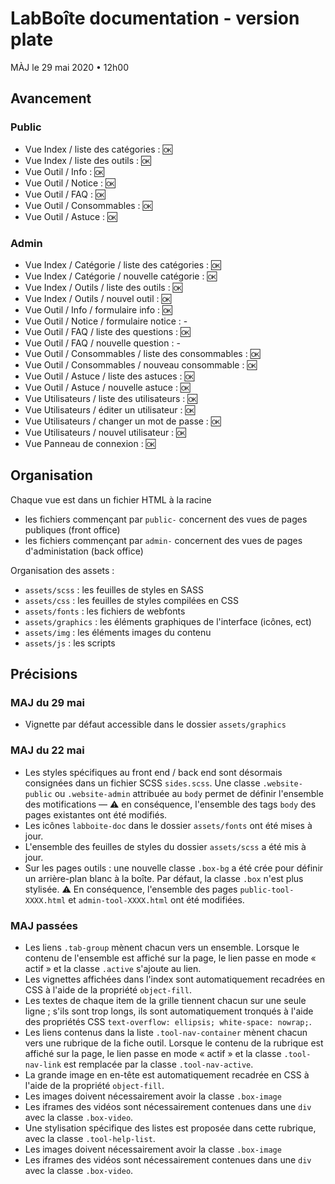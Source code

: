 # LabBoîte documentation - version plate

MÀJ le 29 mai 2020 • 12h00

## Avancement 

### Public

- Vue Index / liste des catégories : &#127383;
- Vue Index / liste des outils : &#127383;
- Vue Outil / Info : &#127383;
- Vue Outil / Notice : &#127383;
- Vue Outil / FAQ : &#127383;
- Vue Outil / Consommables : &#127383;
- Vue Outil / Astuce : &#127383;

### Admin

- Vue Index / Catégorie / liste des catégories : &#127383;
- Vue Index / Catégorie / nouvelle catégorie : &#127383;
- Vue Index / Outils / liste des outils : &#127383;
- Vue Index / Outils / nouvel outil : &#127383;
- Vue Outil / Info / formulaire info : &#127383;
- Vue Outil / Notice / formulaire notice : -
- Vue Outil / FAQ / liste des questions : &#127383;
- Vue Outil / FAQ / nouvelle question : -
- Vue Outil / Consommables / liste des consommables : &#127383;
- Vue Outil / Consommables / nouveau consommable : &#127383;
- Vue Outil / Astuce / liste des astuces : &#127383;
- Vue Outil / Astuce / nouvelle astuce : &#127383;
- Vue Utilisateurs / liste des utilisateurs : &#127383;
- Vue Utilisateurs / éditer un utilisateur : &#127383;
- Vue Utilisateurs / changer un mot de passe : &#127383;
- Vue Utilisateurs / nouvel utilisateur : &#127383;
- Vue Panneau de connexion : &#127383;

## Organisation

Chaque vue est dans un fichier HTML à la racine

- les fichiers commençant par `public-` concernent des vues de pages publiques (front office)
- les fichiers commençant par `admin-` concernent des vues de pages d'administation (back office)

Organisation des assets :

- `assets/scss` : les feuilles de styles en SASS
- `assets/css` : les feuilles de styles compilées en CSS
- `assets/fonts` : les fichiers de webfonts
- `assets/graphics` : les éléments graphiques de l'interface (icônes, ect)
- `assets/img` : les éléments images du contenu
- `assets/js` : les scripts

## Précisions

### MAJ du 29 mai

- Vignette par défaut accessible dans le dossier `assets/graphics`

### MAJ du 22 mai

- Les styles spécifiques au front end / back end sont désormais consignées dans un fichier SCSS `sides.scss`. Une classe `.website-public` ou `.website-admin` attribuée au `body` permet de définir l'ensemble des motifications — &#9888; en conséquence, l'ensemble des tags `body` des pages existantes ont été modifiés.
- Les icônes `labboite-doc` dans le dossier `assets/fonts` ont été mises à jour.
- L'ensemble des feuilles de styles du dossier `assets/scss` a été mis à jour.
- Sur les pages outils : une nouvelle classe `.box-bg` a été crée pour définir un arrière-plan blanc à la boîte. Par défaut, la classe `.box` n'est plus stylisée. &#9888; En conséquence, l'ensemble des pages `public-tool-XXXX.html` et `admin-tool-XXXX.html` ont été modifiées.

### MAJ passées

- Les liens `.tab-group` mènent chacun vers un ensemble. Lorsque le contenu de l'ensemble est affiché sur la page, le lien passe en mode « actif » et la classe `.active` s'ajoute au lien.
- Les vignettes affichées dans l'index sont automatiquement recadrées en CSS à l'aide de la propriété `object-fill`.
- Les textes de chaque item de la grille tiennent chacun sur une seule ligne ; s'ils sont trop longs, ils sont automatiquement tronqués à l'aide des propriétés CSS `text-overflow: ellipsis; white-space: nowrap;`.
- Les liens contenus dans la liste `.tool-nav-container` mènent chacun vers une rubrique de la fiche outil. Lorsque le contenu de la rubrique est affiché sur la page, le lien passe en mode « actif » et la classe `.tool-nav-link` est remplacée par la classe `.tool-nav-active`.
- La grande image en en-tête est automatiquement recadrée en CSS à l'aide de la propriété `object-fill`.
- Les images doivent nécessairement avoir la classe `.box-image`
- Les iframes des vidéos sont nécessairement contenues dans une `div` avec la classe `.box-video`.
- Une stylisation spécifique des listes est proposée dans cette rubrique, avec la classe `.tool-help-list`.
- Les images doivent nécessairement avoir la classe `.box-image`
- Les iframes des vidéos sont nécessairement contenues dans une `div` avec la classe `.box-video`.